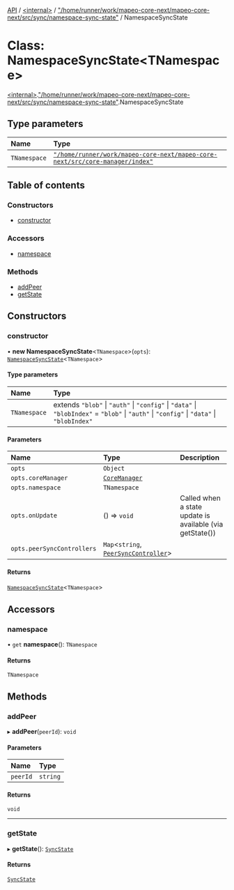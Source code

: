 [API](../README.md) / [\<internal\>](../modules/internal_.md) / ["/home/runner/work/mapeo-core-next/mapeo-core-next/src/sync/namespace-sync-state"](../modules/internal_.__home_runner_work_mapeo_core_next_mapeo_core_next_src_sync_namespace_sync_state_.md) / NamespaceSyncState

# Class: NamespaceSyncState\<TNamespace\>

[\<internal\>](../modules/internal_.md).["/home/runner/work/mapeo-core-next/mapeo-core-next/src/sync/namespace-sync-state"](../modules/internal_.__home_runner_work_mapeo_core_next_mapeo_core_next_src_sync_namespace_sync_state_.md).NamespaceSyncState

## Type parameters

| Name | Type |
| :------ | :------ |
| `TNamespace` | [`"/home/runner/work/mapeo-core-next/mapeo-core-next/src/core-manager/index"`](../modules/internal_.__home_runner_work_mapeo_core_next_mapeo_core_next_src_core_manager_index_.md) |

## Table of contents

### Constructors

- [constructor](internal_.__home_runner_work_mapeo_core_next_mapeo_core_next_src_sync_namespace_sync_state_.NamespaceSyncState.md#constructor)

### Accessors

- [namespace](internal_.__home_runner_work_mapeo_core_next_mapeo_core_next_src_sync_namespace_sync_state_.NamespaceSyncState.md#namespace)

### Methods

- [addPeer](internal_.__home_runner_work_mapeo_core_next_mapeo_core_next_src_sync_namespace_sync_state_.NamespaceSyncState.md#addpeer)
- [getState](internal_.__home_runner_work_mapeo_core_next_mapeo_core_next_src_sync_namespace_sync_state_.NamespaceSyncState.md#getstate)

## Constructors

### constructor

• **new NamespaceSyncState**\<`TNamespace`\>(`opts`): [`NamespaceSyncState`](internal_.__home_runner_work_mapeo_core_next_mapeo_core_next_src_sync_namespace_sync_state_.NamespaceSyncState.md)\<`TNamespace`\>

#### Type parameters

| Name | Type |
| :------ | :------ |
| `TNamespace` | extends ``"blob"`` \| ``"auth"`` \| ``"config"`` \| ``"data"`` \| ``"blobIndex"`` = ``"blob"`` \| ``"auth"`` \| ``"config"`` \| ``"data"`` \| ``"blobIndex"`` |

#### Parameters

| Name | Type | Description |
| :------ | :------ | :------ |
| `opts` | `Object` |  |
| `opts.coreManager` | [`CoreManager`](internal_.CoreManager.md) |  |
| `opts.namespace` | `TNamespace` |  |
| `opts.onUpdate` | () => `void` | Called when a state update is available (via getState()) |
| `opts.peerSyncControllers` | `Map`\<`string`, [`PeerSyncController`](internal_.PeerSyncController.md)\> |  |

#### Returns

[`NamespaceSyncState`](internal_.__home_runner_work_mapeo_core_next_mapeo_core_next_src_sync_namespace_sync_state_.NamespaceSyncState.md)\<`TNamespace`\>

## Accessors

### namespace

• `get` **namespace**(): `TNamespace`

#### Returns

`TNamespace`

## Methods

### addPeer

▸ **addPeer**(`peerId`): `void`

#### Parameters

| Name | Type |
| :------ | :------ |
| `peerId` | `string` |

#### Returns

`void`

___

### getState

▸ **getState**(): [`SyncState`](../modules/internal_.__home_runner_work_mapeo_core_next_mapeo_core_next_src_sync_namespace_sync_state_.md#syncstate)

#### Returns

[`SyncState`](../modules/internal_.__home_runner_work_mapeo_core_next_mapeo_core_next_src_sync_namespace_sync_state_.md#syncstate)
